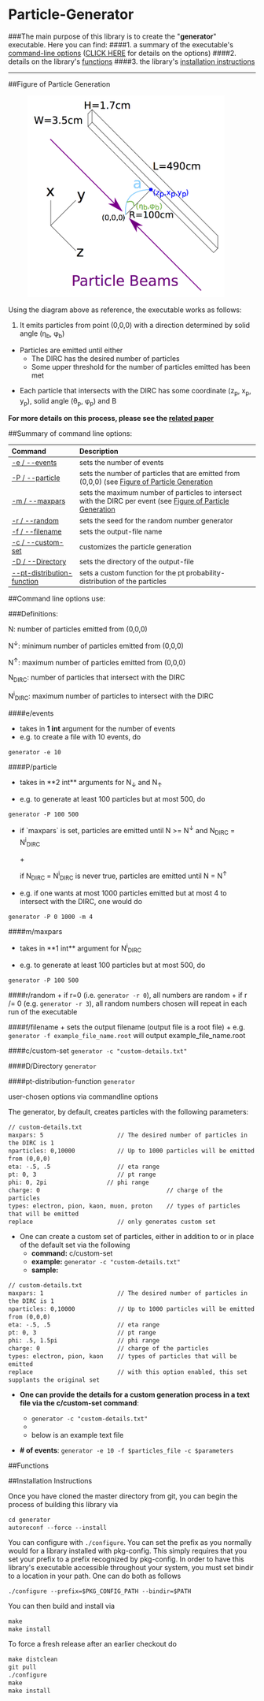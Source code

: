 # Particle-Generator
###The main purpose of this library is to create the "**generator**" executable. Here you can find:
####1. a summary of the executable's [command-line options](https://github.com/wcarvalho/dirc-detector/tree/master/generator#summary-of-command-line-options) ([CLICK HERE](https://github.com/wcarvalho/dirc-detector/tree/master/generator#command-line-options-use) for details on the options)
####2. details on the library's [functions](https://github.com/wcarvalho/dirc-detector/tree/master/generator#functions)
####3. the library's [installation instructions](https://github.com/wcarvalho/dirc-detector/tree/master/generator#installation-instructions)

---
##Figure of Particle Generation
<figure>
	<img src="https://github.com/wcarvalho/dirc-detector/blob/master/img/beams.jpg?raw=true" alt="beams" style="width: 400px;"/>
  <figcaption> </figcaption>
</figure>

Using the diagram above as reference, the executable works as follows:

1. <p> It emits particles from point (0,0,0) with a direction determined by solid angle (&eta;<sub>b</sub>, &phi;<sub>b</sub>)<p>
+ Particles are emitted until either
    * The DIRC has the desired number of particles
    * Some upper threshold for the number of particles emitted has been met
+ <p> Each particle that intersects with the DIRC has some coordinate (z<sub>p</sub>, x<sub>p</sub>, y<sub>p</sub>), solid angle (&theta;<sub>p</sub>, &phi;<sub>p</sub>) and &Beta;<p>
**For more details on this process, please see the [related paper][1]**

##Summary of command line options:

| Command | Description|
| :--- | :--- |
| [-e / --events][3] | sets the number of events |
| [-P / --particle][4] | sets the number of particles that are emitted from (0,0,0) (see [Figure of Particle Generation][2]|
| [-m / --maxpars][5] | sets the maximum number of particles to intersect with the DIRC per event (see [Figure of Particle Generation][2] |
| [-r / --random][6] | sets the seed for the random number generator |
| [-f / --filename][7] | sets the output-file name  |
| [-c / --custom-set][8] | customizes the particle generation |
| [-D / --Directory][9] | sets the directory of the output-file |
| [--pt-distribution-function][10] | sets a custom function for the pt probability-distribution of the particles |

##Command line options use:

###Definitions:
<p> N: number of particles emitted from (0,0,0) <p>
<p> N<sup>&darr;</sup>: minimum number of particles emitted from (0,0,0) <p>
<p> N<sup>&uarr;</sup>: maximum number of particles emitted from (0,0,0) <p>
<p> N<sub>DIRC</sub>: number of particles that intersect with the DIRC <p>
<p> N<sup>i</sup><sub>DIRC</sub>: maximum number of particles to intersect with the DIRC <p>

####e/events
  + takes in **1 int** argument for the number of events
  + e.g. to create a file with 10 events, do
```
generator -e 10
```

####P/particle
  + <p> takes in **2 int** arguments for N<sub>&darr;</sub> and N<sub>&uarr;</sub><p>
  + e.g. to generate at least 100 particles but at most 500, do
```
generator -P 100 500
```
  + <p> if `maxpars` is set, particles are emitted until N >= N<sup>&darr;</sup> and N<sub>DIRC</sub> = N<sup>i</sup><sub>DIRC</sub> <p>
    + <p> if N<sub>DIRC</sub> = N<sup>i</sup><sub>DIRC</sub> is never true, particles are emitted until N = N<sup>&uarr;</sup> <p>
  + e.g. if one wants at most 1000 particles emitted but at most 4 to intersect with the DIRC, one would do
```
generator -P 0 1000 -m 4
```

####m/maxpars
  + <p> takes in **1 int** argument for N<sup>i</sup><sub>DIRC</sub> <p>
  + e.g. to generate at least 100 particles but at most 500, do
```
generator -P 100 500
```

####r/random
    + if r=0 (i.e. `generator -r 0`), all numbers are random
    + if r /= 0 (e.g. `generator -r 3`), all random numbers chosen will repeat in each run of the executable

####f/filename
    + sets the output filename (output file is a root file)
    + e.g. `generator -f example_file_name.root` will output example_file_name.root

####c/custom-set
`generator -c "custom-details.txt"`

####D/Directory
`generator `

####pt-distribution-function
`generator `








user-chosen options via commandline options

The generator, by default, creates particles with the following parameters:
```
// custom-details.txt
maxpars: 5                     // The desired number of particles in the DIRC is 1
nparticles: 0,10000            // Up to 1000 particles will be emitted from (0,0,0)
eta: -.5, .5                   // eta range
pt: 0, 3                       // pt range
phi: 0, 2pi                 // phi range
charge: 0                                    // charge of the particles
types: electron, pion, kaon, muon, proton    // types of particles that will be emitted
replace                        // only generates custom set
```
+ One can create a custom set of particles, either in addition to or in place of the default set via the following
	+ **command:** c/custom-set
	<!-- + **function:** Used to provide the details for a custom generation process via a text file -->
	+ **example:** `generator -c "custom-details.txt"`
	+ **sample:**
```
// custom-details.txt
maxpars: 1                     // The desired number of particles in the DIRC is 1
nparticles: 0,10000            // Up to 1000 particles will be emitted from (0,0,0)
eta: -.5, .5                   // eta range
pt: 0, 3                       // pt range
phi: .5, 1.5pi                 // phi range
charge: 0                      // charge of the particles
types: electron, pion, kaon    // types of particles that will be emitted
replace                        // with this option enabled, this set supplants the original set
```


+ **One can provide the details for a custom generation process in a text file via the c/custom-set command**:
	+ `generator -c "custom-details.txt"`
	+
	+ below is an example text file

+ **# of events**:
	`generator -e 10 -f $particles_file -c $parameters`

##Functions

##Installation Instructions

Once you have cloned the master directory from git, you can begin the process of building this library via
```
cd generator
autoreconf --force --install
```
You can configure with `./configure`. You can set the prefix as you normally would for a library installed with pkg-config. This simply requires that you set your prefix to a prefix recognized by pkg-config. In order to have this library's executable accessible throughout your system, you must set bindir to a location in your path. One can do both as follows
```
./configure --prefix=$PKG_CONFIG_PATH --bindir=$PATH
```
You can then build and install via
```
make
make install
```
To force a fresh release after an earlier checkout do
```
make distclean
git pull
./configure
make
make install
```

[1]:https://www.dropbox.com/s/ns3p81k5c5hysz2/nims_draft4.pdf?dl=0
[2]:https://github.com/wcarvalho/dirc-detector/tree/master/generator#Figure-of-Particle-Generation
[3]:https://github.com/wcarvalho/dirc-detector/tree/master/generator#eevents
[4]:https://github.com/wcarvalho/dirc-detector/tree/master/generator#pparticle
[5]:https://github.com/wcarvalho/dirc-detector/tree/master/generator#mmaxpars
[6]:https://github.com/wcarvalho/dirc-detector/tree/master/generator#rrandom
[7]:https://github.com/wcarvalho/dirc-detector/tree/master/generator#ffilename
[8]:https://github.com/wcarvalho/dirc-detector/tree/master/generator#ccustom-set
[9]:https://github.com/wcarvalho/dirc-detector/tree/master/generator#ddirectory
[10]:https://github.com/wcarvalho/dirc-detector/tree/master/generator#pt-distribution-function
